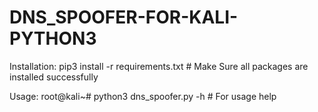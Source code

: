 # DNS_SPOOFER-FOR-KALI-PYTHON3
Installation: pip3 install -r requirements.txt # Make Sure all packages are installed successfully

Usage: root@kali~# python3 dns_spoofer.py -h # For usage help
